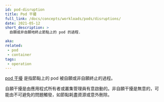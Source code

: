 ```yaml
---
id: pod-disruption
title: Pod 干擾
full_link: /docs/concepts/workloads/pods/disruptions/
date: 2021-05-12
short_description: >
  自願或非自願地終止節點上的 pod 的過程.

aka:
related:
 - pod
 - container
tags:
 - operation
---
```


<!--
---
id: pod-disruption
title: Pod Disruption
full_link: /docs/concepts/workloads/pods/disruptions/
date: 2021-05-12
short_description: >
  The process by which Pods on Nodes are terminated either voluntarily or involuntarily.

aka:
related:
 - pod
 - container
tags:
 - operation
---
-->

<!--
[Pod disruption](/docs/concepts/workloads/pods/disruptions/) is the process by which 
Pods on Nodes are terminated either voluntarily or involuntarily. 
-->

[pod 干擾](/zh-cn/docs/concepts/workloads/pods/disruptions/) 是指節點上的 pod 被自願或非自願終止的過程。

<!--more--> 

<!--
Voluntary disruptions are started intentionally by application owners or cluster 
administrators. Involuntary disruptions are unintentional and can be triggered by 
unavoidable issues like Nodes running out of resources, or by accidental deletions. 
-->

自願干擾是由應用程式所有者或叢集管理員有意啟動的。非自願干擾是無意的，可能由不可避免的問題觸發，如節點耗盡資源或意外刪除。
